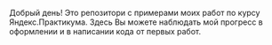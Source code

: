 Добрый день!
Это репозитори с примерами моих работ по курсу Яндекс.Практикума. Здесь Вы можете наблюдать мой прогресс в оформлении и в написании кода от первых работ. 
